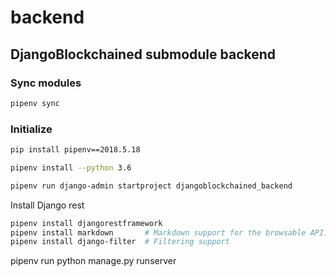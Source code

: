 # backend
## DjangoBlockchained submodule backend

### Sync modules
``` bash
pipenv sync
``` 

### Initialize
``` bash
pip install pipenv==2018.5.18 

pipenv install --python 3.6

pipenv run django-admin startproject djangoblockchained_backend

```

Install Django rest
``` bash
pipenv install djangorestframework
pipenv install markdown       # Markdown support for the browsable API.
pipenv install django-filter  # Filtering support
```

pipenv run python manage.py runserver
